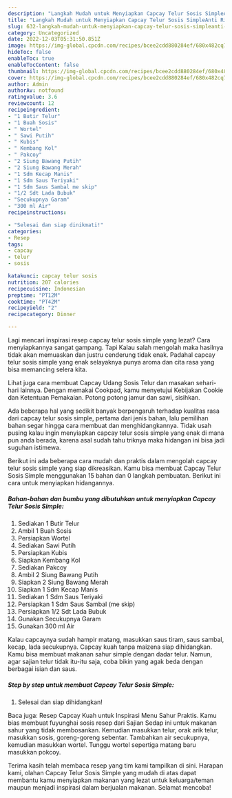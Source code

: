 ```yaml
---
description: "Langkah Mudah untuk Menyiapkan Capcay Telur Sosis SimpleAnti Ribet"
title: "Langkah Mudah untuk Menyiapkan Capcay Telur Sosis SimpleAnti Ribet"
slug: 632-langkah-mudah-untuk-menyiapkan-capcay-telur-sosis-simpleanti-ribet
category: Uncategorized
date: 2022-12-03T05:31:50.851Z
image: https://img-global.cpcdn.com/recipes/bcee2cdd880284ef/680x482cq70/capcay-telur-sosis-simple-foto-resep-utama.jpg
hideToc: false
enableToc: true
enableTocContent: false
thumbnail: https://img-global.cpcdn.com/recipes/bcee2cdd880284ef/680x482cq70/capcay-telur-sosis-simple-foto-resep-utama.jpg
cover: https://img-global.cpcdn.com/recipes/bcee2cdd880284ef/680x482cq70/capcay-telur-sosis-simple-foto-resep-utama.jpg
author: Admin
authorAv: notfound
ratingvalue: 3.6
reviewcount: 12
recipeingredient:
- "1 Butir Telur"
- "1 Buah Sosis"
- " Wortel"
- " Sawi Putih"
- " Kubis"
- " Kembang Kol"
- " Pakcoy"
- "2 Siung Bawang Putih"
- "2 Siung Bawang Merah"
- "1 Sdm Kecap Manis"
- "1 Sdm Saus Teriyaki"
- "1 Sdm Saus Sambal me skip"
- "1/2 Sdt Lada Bubuk"
- "Secukupnya Garam"
- "300 ml Air"
recipeinstructions:

- "Selesai dan siap dinikmati!"
categories:
- Resep
tags:
- capcay
- telur
- sosis

katakunci: capcay telur sosis 
nutrition: 207 calories
recipecuisine: Indonesian
preptime: "PT12M"
cooktime: "PT42M"
recipeyield: "2"
recipecategory: Dinner

---
```



Lagi mencari inspirasi resep capcay telur sosis simple yang lezat? Cara menyiapkannya sangat gampang. Tapi Kalau salah mengolah maka hasilnya tidak akan memuaskan dan justru cenderung tidak enak. Padahal capcay telur sosis simple yang enak selayaknya punya aroma dan cita rasa yang bisa memancing selera kita.


Lihat juga cara membuat Capcay Udang Sosis Telur dan masakan sehari-hari lainnya. Dengan memakai Cookpad, kamu menyetujui Kebijakan Cookie dan Ketentuan Pemakaian. Potong potong jamur dan sawi, sisihkan.

Ada beberapa hal yang sedikit banyak berpengaruh terhadap kualitas rasa dari capcay telur sosis simple, pertama dari jenis bahan, lalu pemilihan bahan segar hingga cara membuat dan menghidangkannya. Tidak usah pusing kalau ingin menyiapkan capcay telur sosis simple yang enak di mana pun anda berada, karena asal sudah tahu triknya maka hidangan ini bisa jadi suguhan istimewa.


Berikut ini ada beberapa cara mudah dan praktis dalam mengolah capcay telur sosis simple yang siap dikreasikan. Kamu bisa membuat Capcay Telur Sosis Simple menggunakan 15 bahan dan 0 langkah pembuatan. Berikut ini cara untuk menyiapkan hidangannya.

<!--inarticleads1-->

##### Bahan-bahan dan bumbu yang dibutuhkan untuk menyiapkan Capcay Telur Sosis Simple:

1. Sediakan 1 Butir Telur
1. Ambil 1 Buah Sosis
1. Persiapkan  Wortel
1. Sediakan  Sawi Putih
1. Persiapkan  Kubis
1. Siapkan  Kembang Kol
1. Sediakan  Pakcoy
1. Ambil 2 Siung Bawang Putih
1. Siapkan 2 Siung Bawang Merah
1. Siapkan 1 Sdm Kecap Manis
1. Sediakan 1 Sdm Saus Teriyaki
1. Persiapkan 1 Sdm Saus Sambal (me skip)
1. Persiapkan 1/2 Sdt Lada Bubuk
1. Gunakan Secukupnya Garam
1. Gunakan 300 ml Air


Kalau capcaynya sudah hampir matang, masukkan saus tiram, saus sambal, kecap, lada secukupnya. Capcay kuah tanpa maizena siap dihidangkan. Kamu bisa membuat makanan sahur simple dengan dadar telur. Namun, agar sajian telur tidak itu-itu saja, coba bikin yang agak beda dengan berbagai isian dan saus. 

<!--inarticleads2-->

##### Step by step untuk membuat Capcay Telur Sosis Simple:


1. Selesai dan siap dihidangkan!

Baca juga: Resep Capcay Kuah untuk Inspirasi Menu Sahur Praktis. Kamu bias membuat fuyunghai sosis resep dari Sajian Sedap ini untuk makanan sahur yang tidak membosankan. Kemudian masukkan telur, orak arik telur, masukkan sosis, goreng-goreng sebentar. Tambahkan air secukupnya, kemudian masukkan wortel. Tunggu wortel sepertiga matang baru masukkan pokcoy. 

Terima kasih telah membaca resep yang tim kami tampilkan di sini. Harapan kami, olahan Capcay Telur Sosis Simple yang mudah di atas dapat membantu kamu menyiapkan makanan yang lezat untuk keluarga/teman maupun menjadi inspirasi dalam berjualan makanan. Selamat mencoba!
